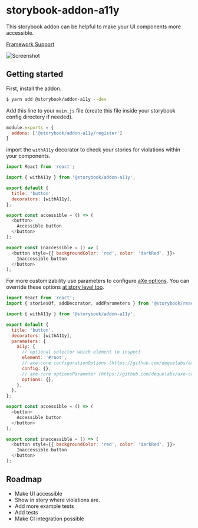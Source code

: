 # storybook-addon-a11y

This storybook addon can be helpful to make your UI components more accessible.

[Framework Support](https://github.com/storybookjs/storybook/blob/master/ADDONS_SUPPORT.md)

![Screenshot](https://raw.githubusercontent.com/storybookjs/storybook/HEAD/addons/a11y/docs/screenshot.png)

## Getting started

First, install the addon.

```sh
$ yarn add @storybook/addon-a11y --dev
```

Add this line to your `main.js` file (create this file inside your storybook config directory if needed).

```js
module.exports = {
  addons: ['@storybook/addon-a11y/register']
}
```

import the `withA11y` decorator to check your stories for violations within your components.

```js
import React from 'react';

import { withA11y } from '@storybook/addon-a11y';

export default {
  title: 'button',
  decorators: [withA11y],
};

export const accessible = () => (
  <button>
    Accessible button
  </button>
);

export const inaccessible = () => (
  <button style={{ backgroundColor: 'red', color: 'darkRed', }}>
    Inaccessible button
  </button>
);
```

For more customizability use parameters to configure [aXe options](https://github.com/dequelabs/axe-core/blob/develop/doc/API.md#api-name-axeconfigure).
You can override these options [at story level too](https://storybook.js.org/docs/configurations/options-parameter/#per-story-options).

```js
import React from 'react';
import { storiesOf, addDecorator, addParameters } from '@storybook/react';

import { withA11y } from '@storybook/addon-a11y';

export default {
  title: 'button',
  decorators: [withA11y],
  parameters: {
    a11y: {
      // optional selector which element to inspect
      element: '#root',
      // axe-core configurationOptions (https://github.com/dequelabs/axe-core/blob/develop/doc/API.md#parameters-1)
      config: {},
      // axe-core optionsParameter (https://github.com/dequelabs/axe-core/blob/develop/doc/API.md#options-parameter)
      options: {},
    },
  },
};

export const accessible = () => (
  <button>
    Accessible button
  </button>
);

export const inaccessible = () => (
  <button style={{ backgroundColor: 'red', color: 'darkRed', }}>
    Inaccessible button
  </button>
);
```

## Roadmap

* Make UI accessible
* Show in story where violations are.
* Add more example tests
* Add tests
* Make CI integration possible
